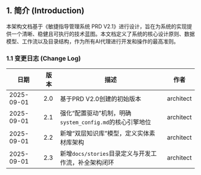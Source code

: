 
## 1. 简介 (Introduction)

本架构文档基于《敏捷指导管理系统 PRD V2.1》进行设计，旨在为系统的实现提供一个清晰、稳健且可执行的技术蓝图。本文档定义了系统的核心设计原则、数据模型、工作流以及目录结构，作为所有AI代理进行开发和操作的最高准则。
### 1.1 变更日志 (Change Log)


|日期|版本|描述|作者|
|---|---|---|---|
|2025-09-01|2.0|基于PRD V2.0创建的初始版本|architect|
|2025-09-01|2.1|强化“配置驱动”机制，明确`system_config.md`的核心引擎地位|architect|
|2025-09-01|2.2|新增“双层知识库”模型，定义实体素材库架构|architect|
|2025-09-01|2.3|新增`docs/stories`目录定义与开发工作流，补全架构闭环|architect|
